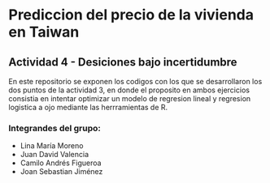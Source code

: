 # Prediccion del precio de la vivienda en Taiwan
## Actividad 4 - Desiciones bajo incertidumbre
En este repositorio se exponen los codigos con los que se desarrollaron los dos puntos de la actividad 3, en donde el proposito en ambos ejercicios consistia en intentar optimizar un modelo de regresion lineal y regresion logistica a ojo mediante las herrramientas de R.
### Integrandes del grupo:
+ Lina María Moreno 
+ Juan David Valencia 
+ Camilo Andrés Figueroa
+ Joan Sebastian Jiménez
